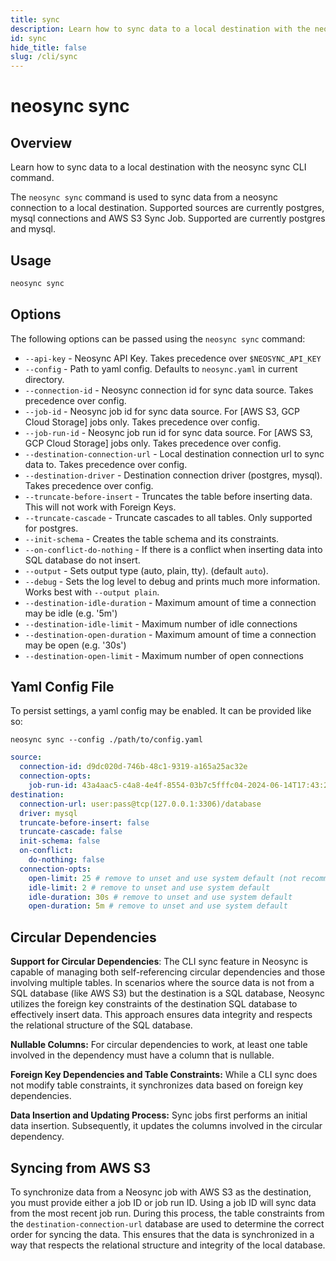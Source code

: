 ```yaml
---
title: sync
description: Learn how to sync data to a local destination with the neosync sync CLI command.
id: sync
hide_title: false
slug: /cli/sync
---
```


# neosync sync

## Overview

Learn how to sync data to a local destination with the neosync sync CLI command.

The `neosync sync` command is used to sync data from a neosync connection to a local destination.
Supported sources are currently postgres, mysql connections and AWS S3 Sync Job.
Supported are currently postgres and mysql.

## Usage

```bash
neosync sync
```

## Options

The following options can be passed using the `neosync sync` command:

- `--api-key` - Neosync API Key. Takes precedence over `$NEOSYNC_API_KEY`
- `--config` - Path to yaml config. Defaults to `neosync.yaml` in current directory.
- `--connection-id` - Neosync connection id for sync data source. Takes precedence over config.
- `--job-id` - Neosync job id for sync data source. For [AWS S3, GCP Cloud Storage] jobs only. Takes precedence over config.
- `--job-run-id` - Neosync job run id for sync data source. For [AWS S3, GCP Cloud Storage] jobs only. Takes precedence over config.
- `--destination-connection-url` - Local destination connection url to sync data to. Takes precedence over config.
- `--destination-driver` - Destination connection driver (postgres, mysql). Takes precedence over config.
- `--truncate-before-insert` - Truncates the table before inserting data. This will not work with Foreign Keys.
- `--truncate-cascade` - Truncate cascades to all tables. Only supported for postgres.
- `--init-schema` - Creates the table schema and its constraints.
- `--on-conflict-do-nothing` - If there is a conflict when inserting data into SQL database do not insert.
- `--output` - Sets output type (auto, plain, tty). (default `auto`).
- `--debug` - Sets the log level to debug and prints much more information. Works best with `--output plain`.
- `--destination-idle-duration` - Maximum amount of time a connection may be idle (e.g. '5m')
- `--destination-idle-limit` - Maximum number of idle connections
- `--destination-open-duration` - Maximum amount of time a connection may be open (e.g. '30s')
- `--destination-open-limit` - Maximum number of open connections

## Yaml Config File

To persist settings, a yaml config may be enabled. It can be provided like so:

```
neosync sync --config ./path/to/config.yaml
```

```yaml
source:
  connection-id: d9dc020d-746b-48c1-9319-a165a25ac32e
  connection-opts:
    job-run-id: 43a4aac5-c4a8-4e4f-8554-03b7c5fffc04-2024-06-14T17:43:24Z
destination:
  connection-url: user:pass@tcp(127.0.0.1:3306)/database
  driver: mysql
  truncate-before-insert: false
  truncate-cascade: false
  init-schema: false
  on-conflict:
    do-nothing: false
  connection-opts:
    open-limit: 25 # remove to unset and use system default (not recommended)
    idle-limit: 2 # remove to unset and use system default
    idle-duration: 30s # remove to unset and use system default
    open-duration: 5m # remove to unset and use system default
```

## Circular Dependencies

**Support for Circular Dependencies**: The CLI sync feature in Neosync is capable of managing both self-referencing circular dependencies and those involving multiple tables.
In scenarios where the source data is not from a SQL database (like AWS S3) but the destination is a SQL database, Neosync utilizes the foreign key constraints of the destination
SQL database to effectively insert data. This approach ensures data integrity and respects the relational structure of the SQL database.

**Nullable Columns:** For circular dependencies to work, at least one table involved in the dependency must have a column that is nullable.

**Foreign Key Dependencies and Table Constraints:** While a CLI sync does not modify table constraints, it synchronizes data based on foreign key dependencies.

**Data Insertion and Updating Process:** Sync jobs first performs an initial data insertion. Subsequently, it updates the columns involved in the circular dependency.

## Syncing from AWS S3

To synchronize data from a Neosync job with AWS S3 as the destination, you must provide either a job ID or job run ID. Using a job ID will sync data from the most recent job run.
During this process, the table constraints from the `destination-connection-url` database are used to determine the correct order for syncing the data. This ensures that the data is
synchronized in a way that respects the relational structure and integrity of the local database.
